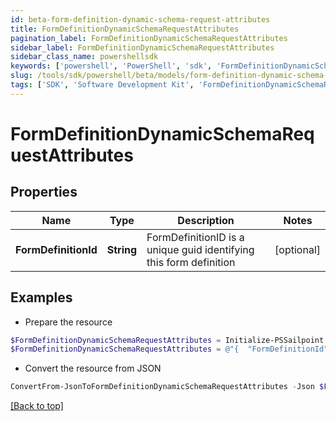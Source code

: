 ```yaml
---
id: beta-form-definition-dynamic-schema-request-attributes
title: FormDefinitionDynamicSchemaRequestAttributes
pagination_label: FormDefinitionDynamicSchemaRequestAttributes
sidebar_label: FormDefinitionDynamicSchemaRequestAttributes
sidebar_class_name: powershellsdk
keywords: ['powershell', 'PowerShell', 'sdk', 'FormDefinitionDynamicSchemaRequestAttributes', 'BetaFormDefinitionDynamicSchemaRequestAttributes'] 
slug: /tools/sdk/powershell/beta/models/form-definition-dynamic-schema-request-attributes
tags: ['SDK', 'Software Development Kit', 'FormDefinitionDynamicSchemaRequestAttributes', 'BetaFormDefinitionDynamicSchemaRequestAttributes']
---
```



# FormDefinitionDynamicSchemaRequestAttributes

## Properties

Name | Type | Description | Notes
------------ | ------------- | ------------- | -------------
**FormDefinitionId** | **String** | FormDefinitionID is a unique guid identifying this form definition | [optional] 

## Examples

- Prepare the resource
```powershell
$FormDefinitionDynamicSchemaRequestAttributes = Initialize-PSSailpoint.BetaFormDefinitionDynamicSchemaRequestAttributes  -FormDefinitionId 00000000-0000-0000-0000-000000000000
$FormDefinitionDynamicSchemaRequestAttributes = @"{  "FormDefinitionId": "00000000-0000-0000-0000-000000000000" }"@
```

- Convert the resource from JSON
```powershell
ConvertFrom-JsonToFormDefinitionDynamicSchemaRequestAttributes -Json $FormDefinitionDynamicSchemaRequestAttributes
```


[[Back to top]](#) 

